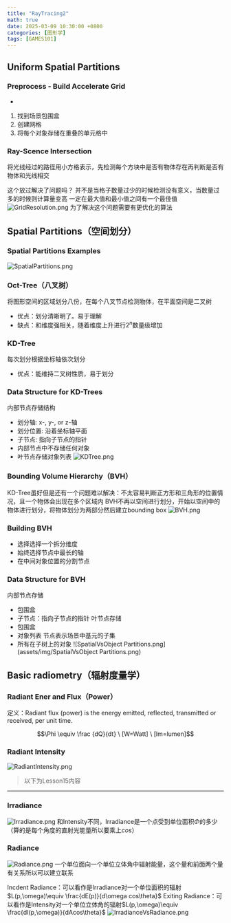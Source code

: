 ```yaml
---
title: "RayTracing2"
math: true
date: 2025-03-09 10:30:00 +0800
categories: [图形学]
tags: [GAMES101]
---
```

## Uniform Spatial Partitions

### Preprocess - Build Accelerate Grid
-
1. 找到场景包围盒
2. 创建网格
3. 将每个对象存储在重叠的单元格中

### Ray-Scence Intersection

将光线经过的路径用小方格表示，先检测每个方块中是否有物体存在再判断是否有物体和光线相交

这个放过解决了问题吗？
并不是当格子数量过少的时候检测没有意义，当数量过多的时候则计算量变高
一定在最大值和最小值之间有一个最佳值
![GridResolution.png](assets/img/GridResolution.png)
为了解决这个问题需要有更优化的算法

## Spatial Partitions（空间划分）

### Spatial Partitions Examples

![SpatialPartitions.png](assets/img/SpatialPartitions.png)
### Oct-Tree（八叉树）

将图形空间的区域划分八份，在每个八叉节点检测物体，在平面空间是二叉树
 - 优点：划分清晰明了。易于理解
 - 缺点：和维度强相关，随着维度上升进行$2^n$数量级增加

### KD-Tree

每次划分根据坐标轴依次划分
 - 优点：能维持二叉树性质，易于划分
### Data Structure for KD-Trees

内部节点存储结构
- 划分轴: x-, y-, or z-轴
- 划分位置: 沿着坐标轴平面
- 子节点: 指向子节点的指针
- 内部节点中不存储任何对象
- 叶节点存储对象列表
![KDTree.png](assets/img/KDTree.png)

### Bounding Volume Hierarchy（BVH）

KD-Tree虽好但是还有一个问题难以解决：不太容易判断正方形和三角形的位置情况，且一个物体会出现在多个区域内
BVH不再以空间进行划分，开始以空间中的物体进行划分，将物体划分为两部分然后建立bounding box
![BVH.png](assets/img/BVH.png)
### Building BVH

- 选择选择一个拆分维度
- 始终选择节点中最长的轴
- 在中间对象位置的分割节点

### Data Structure for BVH

内部节点存储
- 包围盒
- 子节点：指向子节点的指针
叶节点存储
- 包围盒
- 对象列表
节点表示场景中基元的子集
- 所有在子树上的对象
![SpatialVsObject Partitions.png](assets/img/SpatialVsObject Partitions.png)

## Basic radiometry（辐射度量学）

### Radiant Ener and Flux（Power）

定义：Radiant flux (power) is the energy emitted, reflected, transmitted or received, per unit time.

$$\Phi \equiv \frac {dQ}{dt} \ [W=Watt] \ [lm=lumen]$$
### Radiant Intensity

![RadiantIntensity.png](assets/img/RadiantIntensity.png)
> 以下为Lesson15内容

---

### Irradiance

![Irradiance.png](assets/img/Irradiance.png)
和Intensity不同，Irradiance是一个点受到单位面积$\Phi$的多少（算的是每个角度的直射光能量所以要乘上$cos$）

### Radiance

![Radiance.png](assets/img/Radiance.png)
一个单位面向一个单位立体角中辐射能量，这个量和前面两个量有关系所以可以建立联系

Incdent Radiance：可以看作是Irradiance对一个单位面积的辐射$L(p,\omega)\equiv \frac{dE(p)}{d\omega cos\theta}$ 
Exiting Radiance：可以看作是Intensity对一个单位立体角的辐射$L(p,\omega)\equiv \frac{dI(p,\omega)}{dAcos\theta}$
![IrradianceVsRadiance.png](assets/img/IrradianceVsRadiance.png)
